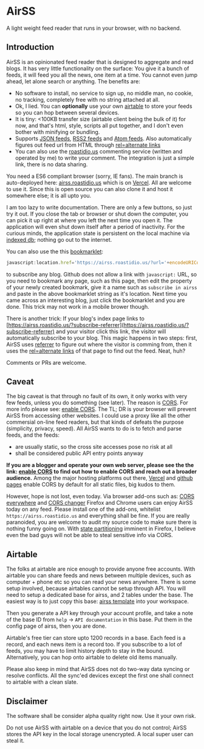 # AirSS

A light weight feed reader that runs in your browser, with no backend.

## Introduction

AirSS is an opinionated feed reader that is designed to aggregate and read blogs. It has very little functionality on the surface: You give it a bunch of feeds, it will feed you all the news, one item at a time. You cannot even jump ahead, let alone search or anything. The benefits are:

* No software to install, no service to sign up, no middle man, no cookie, no tracking, completely free with no string attached at all.
* Ok, I lied. You can __optionally__ use your own [airtable](https://airtable.com) to store your feeds so you can hop between several devices.
* It is tiny: <100KB transfer size (airtable client being the bulk of it) for now, and that's html, style, scripts all put together, and I don't even bother with minifying or bundling.
* Supports [JSON feeds](https://www.jsonfeed.org/), [RSS2 feeds](https://validator.w3.org/feed/docs/rss2.html) and [Atom feeds](https://tools.ietf.org/html/rfc4287). Also automatically figures out feed url from HTML through [rel=alternate links](https://developer.mozilla.org/en-US/docs/Web/HTML/Link_types)
* You can also use the [roastidio.us](https://roastidio.us) commenting service (written and operated by me) to write your comment. The integration is just a simple link, there is no data sharing.

You need a ES6 compliant browser (sorry, IE fans). The main branch is auto-deployed here: [airss.roastidio.us](https://airss.roastidio.us) which is on [Vercel](https://vercel.com). All are welcome to use it. Since this is open source you can also clone it and host it somewhere else; it is all upto you.

I am too lazy to write documentation. There are only a few buttons, so just try it out. If you close the tab or browser or shut down the computer, you can pick it up right at where you left the next time you open it. The application will even shut down itself after a period of inactivity. For the curious minds, the application state is persistent on the local machine via [indexed db](https://developer.mozilla.org/en-US/docs/Web/API/IndexedDB_API); nothing go out to the internet. 

You can also use the this [bookmarklet](https://en.wikipedia.org/wiki/Bookmarklet): 

``` javascript
javascript:location.href='https://airss.roastidio.us/?url='+encodeURIComponent(window.location.href)
```

to subscribe any blog. Github does not allow a link with `javascript:` URL, so you need to bookmark any page, such as this page, then edit the property of your newly created bookmark, give it a name such as `subscribe in airss` and paste in the above bookmarklet string as it's location. Next time you came across an interesting blog, just click the bookmarklet and you are done. This trick may not work in a mobile brower though.

There is another trick: If your blog's index page links to [https://airss.roastidio.us/?subscribe-referrer](https://airss.roastidio.us/?subscribe-referrer) and your visitor click this link, the visitor will automatically subscribe to your blog. This magic happens in two steps: first, AirSS uses [referrer](https://en.wikipedia.org/wiki/HTTP_referer) to figure out where the visitor is comming from, then it uses the [rel=alternate links](https://developer.mozilla.org/en-US/docs/Web/HTML/Link_types) of that page to find out the feed. Neat, huh?

Comments or PRs are welcome.

## Caveat

The big caveat is that through no fault of its own, it only works with very few feeds, unless you do something (see later). The reason is [CORS](https://developer.mozilla.org/en-US/docs/Web/HTTP/CORS). For more info please see: [enable CORS](https://enable-cors.org/). The TL; DR is your browser will prevent AirSS from accessing other websites. I could use a proxy like all the other commersial on-line feed readers, but that kinds of defeats the purpose (simplicity, privacy, speed). All AirSS wants to do is to fetch and parse feeds, and the feeds:

* are usually static, so the cross site accesses pose no risk at all
* shall be considered public API entry points anyway

**If you are a blogger and operate your own web server, please see the the link: [enable CORS](https://enable-cors.org/) to find out how to enable CORS and reach out a broader audience.** Among the major hosting platforms out there, [Vercel](https://vercel.com) and [github pages](https://pages.github.com/) enable CORS by default for all static files, big kudos to them.

However, hope is not lost, even today. Via browser add-ons such as: [CORS everywhere](https://addons.mozilla.org/en-US/firefox/addon/cors-everywhere/?utm_source=addons.mozilla.org&utm_medium=referral&utm_content=search) and [CORS changer](https://chrome.google.com/webstore/detail/moesif-origin-cors-change/digfbfaphojjndkpccljibejjbppifbc?hl=en) Firefox and Chrome users can enjoy AirSS today on any feed. Please install one of the add-ons, whitelist `https://airss.roastidio.us` and everything shall be fine. If you are really paranoided, you are welcome to audit my source code to make sure there is nothing funny going on. With [state partitioning](https://developer.mozilla.org/en-US/docs/Mozilla/Firefox/Privacy/State_Partitioning) imminent in Firefox, I believe even the bad guys will not be able to steal sensitive info via CORS.

## Airtable

The folks at airtable are nice enough to provide anyone free accounts. With airtable you can share feeds and news between multiple devices, such as computer + phone etc so you can read your news anywhere. There is some setup involved, because airtables cannot be setup through API. You will need to setup a dedicated base for airss, and 2 tables under the base. The easiest way is to just copy this base: [airss template](https://airtable.com/shrFm410wa0iyoKpq) into your workspace.

Then you generate a API key through your account profile, and take a note of the base ID from `help` -> `API documentation` in this base. Put them in the config page of airss, then you are done.

Airtable's free tier can store upto 1200 records in a base. Each feed is a record, and each news item is a record too. If you subscribe to a lot of feeds, you may have to limit history depth to stay in the bound. Alternatively, you can hop onto airtable to delete old items manually.

Please also keep in mind that AirSS does not do two-way data syncing or resolve conflicts. All the sync'ed devices except the first one shall connect to airtable with a clean slate. 

## Disclaimer

The software shall be consider alpha quality right now. Use it  your own risk.

Do not use AirSS with airtable on a device that you do not control; AirSS stores the API key in the local storage unencrypted. A local super user can steal it. 
